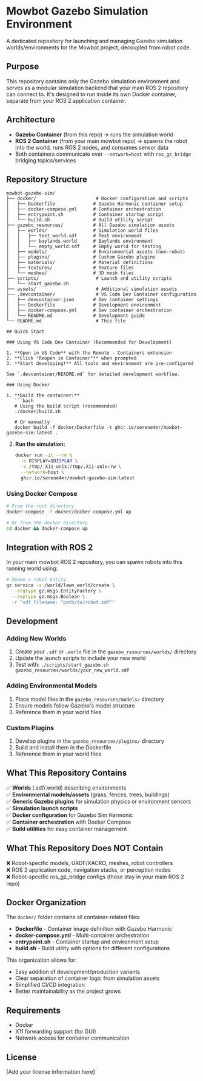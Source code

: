 # Mowbot Gazebo Simulation Environment

A dedicated repository for launching and managing Gazebo simulation worlds/environments for the Mowbot project, decoupled from robot code.

## Purpose

This repository contains only the Gazebo simulation environment and serves as a modular simulation backend that your main ROS 2 repository can connect to. It's designed to run inside its own Docker container, separate from your ROS 2 application container.

## Architecture

- **Gazebo Container** (from this repo) → runs the simulation world
- **ROS 2 Container** (from your main mowbot repo) → spawns the robot into the world, runs ROS 2 nodes, and consumes sensor data
- Both containers communicate over `--network=host` with `ros_gz_bridge` bridging topics/services

## Repository Structure

```
mowbot-gazebo-sim/
├── docker/                      # Docker configuration and scripts
│   ├── Dockerfile              # Gazebo Harmonic container setup
│   ├── docker-compose.yml      # Container orchestration
│   ├── entrypoint.sh           # Container startup script
│   └── build.sh                # Build utility script
├── gazebo_resources/           # All Gazebo simulation assets
│   ├── worlds/                 # Simulation world files
│   │   ├── test_world.sdf      # Test environment
│   │   ├── baylands.world      # Baylands environment
│   │   └── empty_world.sdf     # Empty world for testing
│   ├── models/                 # Environmental assets (non-robot)
│   ├── plugins/                # Custom Gazebo plugins
│   ├── materials/              # Material definitions
│   ├── textures/               # Texture files
│   └── meshes/                 # 3D mesh files
├── scripts/                     # Launch and utility scripts
│   └── start_gazebo.sh
├── assets/                      # Additional simulation assets
├── .devcontainer/               # VS Code Dev Container configuration
│   ├── devcontainer.json       # Dev container settings
│   ├── Dockerfile              # Development environment
│   ├── docker-compose.yml      # Dev container orchestration
│   └── README.md               # Development guide
└── README.md                    # This file

## Quick Start

### Using VS Code Dev Container (Recommended for Development)

1. **Open in VS Code** with the Remote - Containers extension
2. **Click "Reopen in Container"** when prompted
3. **Start developing!** All tools and environment are pre-configured

See `.devcontainer/README.md` for detailed development workflow.

### Using Docker

1. **Build the container:**
   ```bash
   # Using the build script (recommended)
   ./docker/build.sh
   
   # Or manually
   docker build -f docker/Dockerfile -t ghcr.io/serene4mr/mowbot-gazebo-sim:latest .
   ```

2. **Run the simulation:**
   ```bash
   docker run -it --rm \
     -e DISPLAY=$DISPLAY \
     -v /tmp/.X11-unix:/tmp/.X11-unix:rw \
     --network=host \
     ghcr.io/serene4mr/mowbot-gazebo-sim:latest
   ```

### Using Docker Compose

```bash
# From the root directory
docker-compose -f docker/docker-compose.yml up

# Or from the docker directory
cd docker && docker-compose up
```

## Integration with ROS 2

In your main mowbot ROS 2 repository, you can spawn robots into this running world using:

```bash
# Spawn a robot entity
gz service -s /world/lawn_world/create \
  --reqtype gz.msgs.EntityFactory \
  --reptype gz.msgs.Boolean \
  -r 'sdf_filename: "path/to/robot.sdf"'
```

## Development

### Adding New Worlds

1. Create your `.sdf` or `.world` file in the `gazebo_resources/worlds/` directory
2. Update the launch scripts to include your new world
3. Test with: `./scripts/start_gazebo.sh gazebo_resources/worlds/your_new_world.sdf`

### Adding Environmental Models

1. Place model files in the `gazebo_resources/models/` directory
2. Ensure models follow Gazebo's model structure
3. Reference them in your world files

### Custom Plugins

1. Develop plugins in the `gazebo_resources/plugins/` directory
2. Build and install them in the Dockerfile
3. Reference them in your world files

## What This Repository Contains

✅ **Worlds** (.sdf/.world) describing environments  
✅ **Environmental models/assets** (grass, fences, trees, buildings)  
✅ **Generic Gazebo plugins** for simulation physics or environment sensors  
✅ **Simulation launch scripts**  
✅ **Docker configuration** for Gazebo Sim Harmonic  
✅ **Container orchestration** with Docker Compose  
✅ **Build utilities** for easy container management  

## What This Repository Does NOT Contain

❌ Robot-specific models, URDF/XACRO, meshes, robot controllers  
❌ ROS 2 application code, navigation stacks, or perception nodes  
❌ Robot-specific ros_gz_bridge configs (those stay in your main ROS 2 repo)  

## Docker Organization

The `docker/` folder contains all container-related files:

- **Dockerfile** - Container image definition with Gazebo Harmonic
- **docker-compose.yml** - Multi-container orchestration
- **entrypoint.sh** - Container startup and environment setup
- **build.sh** - Build utility with options for different configurations

This organization allows for:
- Easy addition of development/production variants
- Clear separation of container logic from simulation assets
- Simplified CI/CD integration
- Better maintainability as the project grows

## Requirements

- Docker
- X11 forwarding support (for GUI)
- Network access for container communication

## License

[Add your license information here]

